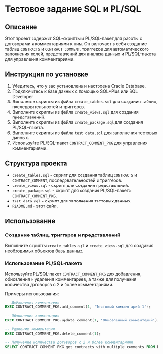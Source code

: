 # Тестовое задание SQL и PL/SQL

## Описание

Этот проект содержит SQL-скрипты и PL/SQL-пакет для работы с договорами и комментариями к ним. Он включает в себя создание таблиц `CONTRACTS` и `CONTRACT_COMMENT`, триггеров для автоматического заполнения полей, представлений для анализа данных и PL/SQL-пакета для управления комментариями.

## Инструкция по установке

1.  Убедитесь, что у вас установлена и настроена Oracle Database.
2.  Подключитесь к базе данных с помощью SQL*Plus или SQL Developer.
3.  Выполните скрипты из файла `create_tables.sql` для создания таблиц, последовательностей и триггеров.
4.  Выполните скрипты из файла `create_views.sql` для создания представлений.
5.  Выполните скрипты из файла `create_package.sql` для создания PL/SQL-пакета.
6.  Выполните скрипты из файла `test_data.sql` для заполнения тестовых данных.
7.  Используйте PL/SQL-пакет `CONTRACT_COMMENT_PKG` для управления комментариями.

## Структура проекта

* `create_tables.sql` - скрипт для создания таблиц `CONTRACTS` и `CONTRACT_COMMENT`, последовательностей и триггеров.
* `create_views.sql` - скрипт для создания представлений.
* `create_package.sql` - скрипт для создания PL/SQL-пакета `CONTRACT_COMMENT_PKG`.
* `test_data.sql` - скрипт для заполнения тестовых данных.
* `README.md` - этот файл.

## Использование

### Создание таблиц, триггеров и представлений

Выполните скрипты `create_tables.sql` и `create_views.sql` для создания необходимых объектов базы данных.

### Использование PL/SQL-пакета

Используйте PL/SQL-пакет `CONTRACT_COMMENT_PKG` для добавления, обновления и удаления комментариев, а также для получения количества договоров с 2 и более комментариями.

Примеры использования:

```sql
-- Добавление комментария
EXEC CONTRACT_COMMENT_PKG.add_comment(1, 'Тестовый комментарий 1');

-- Обновление комментария
EXEC CONTRACT_COMMENT_PKG.update_comment(1, 'Обновленный комментарий');

-- Удаление комментария
EXEC CONTRACT_COMMENT_PKG.delete_comment(1);

-- Получение количества договоров с 2 и более комментариями
SELECT CONTRACT_COMMENT_PKG.get_contracts_with_multiple_comments FROM DUAL;
